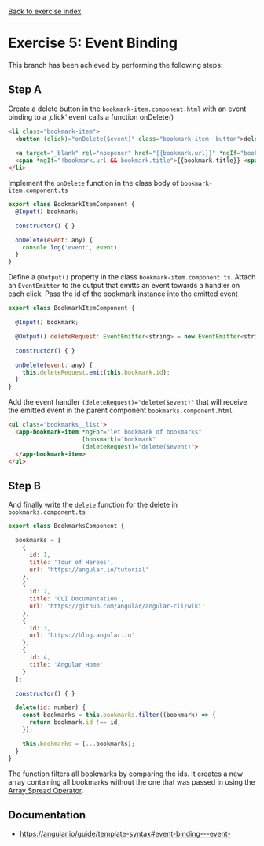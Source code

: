 [Back to exercise index](https://github.com/aperto-frontend/angular-workshop#angular-workshop)

# Exercise 5: Event Binding

This branch has been achieved by performing the following steps:

## Step A

Create a delete button in the `bookmark-item.component.html` with an event binding to a ‚click‘ event calls a function onDelete()
 
```html
<li class="bookmark-item">
  <button (click)="onDelete($event)" class="bookmark-item__button">delete</button>
  
  <a target="_blank" rel="noopener" href="{{bookmark.url}}" *ngIf="bookmark.url">{{bookmark.title || bookmark.url}}</a>
  <span *ngIf="!bookmark.url && bookmark.title">{{bookmark.title}} <span class="bookmark-item__error">(Missing url)</span></span>
</li>
```

Implement the `onDelete` function in the class body of `bookmark-item.component.ts`

```javascript
export class BookmarkItemComponent {
  @Input() bookmark;

  constructor() { }

  onDelete(event: any) {
    console.log('event', event);
  }
}
```

Define a `@Output()` property in the class `bookmark-item.component.ts`.  Attach an `EventEmitter` to the output that emitts an event towards a handler on each click. Pass the id of the bookmark instance into the emitted event

```javascript
export class BookmarkItemComponent {

  @Input() bookmark;

  @Output() deleteRequest: EventEmitter<string> = new EventEmitter<string>(); 

  constructor() { }

  onDelete(event: any) {
    this.deleteRequest.emit(this.bookmark.id);
  }
}
```

Add the event handler `(deleteRequest)="delete($event)"` that will receive the emitted event in the parent component `bookmarks.component.html`

```html
<ul class="bookmarks__list">
  <app-bookmark-item *ngFor="let bookmark of bookmarks"
                     [bookmark]="bookmark"
                     (deleteRequest)="delete($event)">
  </app-bookmark-item>
</ul>
```

## Step B

And finally write the `delete` function for the delete in `bookmarks.component.ts`

```javascript
export class BookmarksComponent {

  bookmarks = [
    {
      id: 1,
      title: 'Tour of Heroes',
      url: 'https://angular.io/tutorial'
    },
    {
      id: 2,
      title: 'CLI Documentation',
      url: 'https://github.com/angular/angular-cli/wiki'
    },
    {
      id: 3,
      url: 'https://blog.angular.io'
    },
    {
      id: 4,
      title: 'Angular Home'
    }
  ];

  constructor() { }

  delete(id: number) {
    const bookmarks = this.bookmarks.filter((bookmark) => {
      return bookmark.id !== id;
    });

    this.bookmarks = [...bookmarks];
  }
}
```

The function filters all bookmarks by comparing the ids. It creates a new array containing all bookmarks without the one that was passed in using the [Array Spread Operator](https://developer.mozilla.org/de/docs/Web/JavaScript/Reference/Operators/Spread_operator).

## Documentation

* https://angular.io/guide/template-syntax#event-binding---event-
